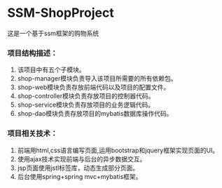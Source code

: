 # SSM-ShopProject
这是一个基于ssm框架的购物系统
### 项目结构描述：
1. 该项目中有五个子模块。
2. shop-manager模块负责导入该项目所需要的所有依赖包。
3. shop-web模块负责存放前端代码以及项目的配置文件。
4. shop-controller模块负责存放项目的控制器代码。
5. shop-service模块负责存放项目的业务逻辑代码。
6. shop-dao模块负责存放项目的mybatis数据库操作代码。
### 项目相关技术：
1. 前端用html,css语言编写页面,运用bootstrap和jquery框架实现页面的UI。
2. 使用ajax技术实现前端与后台的异步数据交互。
3. jsp页面使用jstl标签库，动态生成部分页面。
4. 后台使用spring+spring mvc+mybatis框架。

